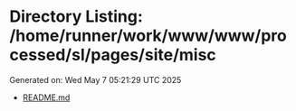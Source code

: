 # Directory Listing: /home/runner/work/www/www/processed/sl/pages/site/misc
Generated on: Wed May  7 05:21:29 UTC 2025

- [README.md](README.md)
